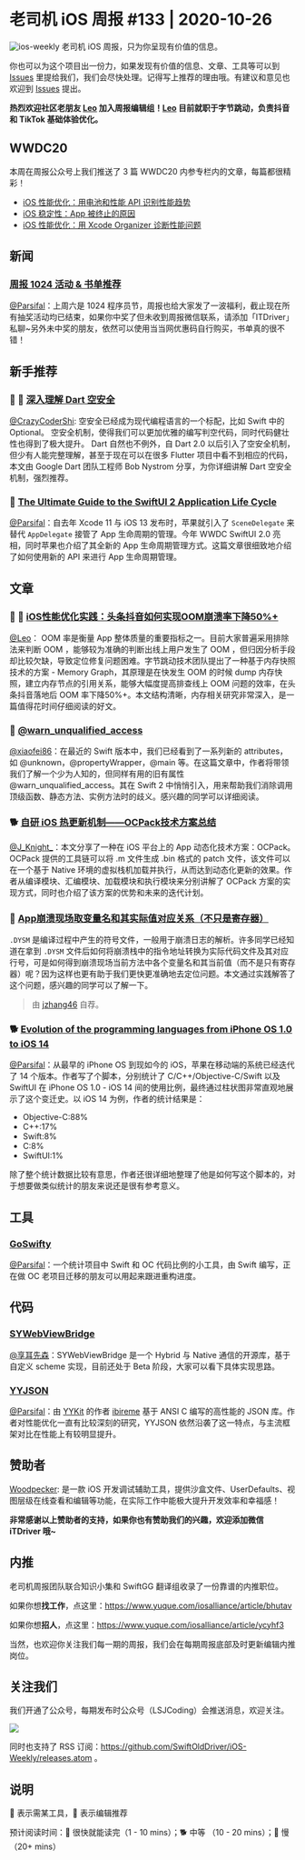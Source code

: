 # 老司机 iOS 周报 #133 | 2020-10-26

![ios-weekly](https://github.com/SwiftOldDriver/iOS-Weekly/blob/master/assets/ios-weekly.png?raw=true)
老司机 iOS 周报，只为你呈现有价值的信息。

你也可以为这个项目出一份力，如果发现有价值的信息、文章、工具等可以到 [Issues](https://github.com/SwiftOldDriver/iOS-Weekly/issues) 里提给我们，我们会尽快处理。记得写上推荐的理由哦。有建议和意见也欢迎到 [Issues](https://github.com/SwiftOldDriver/iOS-Weekly/issues) 提出。

**热烈欢迎社区老朋友 [Leo](https://github.com/LeoMobileDeveloper) 加入周报编辑组！[Leo](https://github.com/LeoMobileDeveloper) 目前就职于字节跳动，负责抖音 和 TikTok 基础体验优化。**

## WWDC20

本周在周报公众号上我们推送了 3 篇 WWDC20 内参专栏内的文章，每篇都很精彩！

- [iOS 性能优化：用电池和性能 API 识别性能趋势](https://mp.weixin.qq.com/s/mX4PXtIG7eQGD1tDNKNNFw)
- [iOS 稳定性：App 被终止的原因](https://mp.weixin.qq.com/s/l8KjyTxCJis-tFUitAj-0g)
- [iOS 性能优化：用 Xcode Organizer 诊断性能问题](https://mp.weixin.qq.com/s/XiiQpzY7mJqdD96Lpja_4Q)

## 新闻

### [周报 1024 活动 & 书单推荐](https://mp.weixin.qq.com/s/h1jGebb-t4EYo8ENv2Kdhw)

[@Parsifal](https://github.com/ParsifalC)：上周六是 1024 程序员节，周报也给大家发了一波福利，截止现在所有抽奖活动均已结束，如果你中奖了但未收到周报微信联系，请添加「ITDriver」私聊~另外未中奖的朋友，依然可以使用当当网优惠码自行购买，书单真的很不错！

## 新手推荐

### 🌟 🐢 [深入理解 Dart 空安全](https://mp.weixin.qq.com/s/MEL5kokoyb0CJcjrPpo12w)

[@CrazyCoderShi](https://github.com/CrazyCoderShi): 空安全已经成为现代编程语言的一个标配，比如 Swift 中的 Optional。 空安全机制，使得我们可以更加优雅的编写判空代码，同时代码健壮性也得到了极大提升。 Dart 自然也不例外，自 Dart 2.0 以后引入了空安全机制，但少有人能完整理解，甚至于现在可以在很多 Flutter 项目中看不到相应的代码，本文由 Google Dart 团队工程师 Bob Nystrom 分享，为你详细讲解 Dart 空安全机制，强烈推荐。

### 🐎 [The Ultimate Guide to the SwiftUI 2 Application Life Cycle](https://peterfriese.dev/ultimate-guide-to-swiftui2-application-lifecycle/)

[@Parsifal](https://github.com/ParsifalC)：自去年 Xcode 11 与 iOS 13 发布时，苹果就引入了 `SceneDelegate` 来替代 `AppDelegate` 接管了 App 生命周期的管理。今年 WWDC SwiftUI 2.0 亮相，同时苹果也介绍了其全新的 App 生命周期管理方式。这篇文章很细致地介绍了如何使用新的 API 来进行 App 生命周期管理。

## 文章

### 🌟 🐢 [iOS性能优化实践：头条抖音如何实现OOM崩溃率下降50%+](https://mp.weixin.qq.com/s/4-4M9E8NziAgshlwB7Sc6g)

[@Leo](https://github.com/leomobiledeveloper)： OOM 率是衡量 App 整体质量的重要指标之一。目前大家普遍采用排除法来判断 OOM ，能够较为准确的判断出线上用户发生了 OOM ，但归因分析手段却比较欠缺，导致定位修复问题困难。字节跳动技术团队提出了一种基于内存快照技术的方案 - Memory Graph，其原理是在快发生 OOM 的时候 dump 内存快照，建立内存节点的引用关系，能够大幅度提高排查线上 OOM 问题的效率，在头条抖音落地后 OOM 率下降50%+。本文结构清晰，内存相关研究非常深入，是一篇值得花时间仔细阅读的好文。

### 🐎 [@warn_unqualified_access](https://fivestars.blog/swift/warn_unqualified_access.html)

[@xiaofei86](https://weibo.com/xuyafei86)：在最近的 Swift 版本中，我们已经看到了一系列新的 attributes，如 @unknown，@propertyWrapper，@main 等。在这篇文章中，作者将带领我们了解一个少为人知的，但同样有用的旧有属性  @warn_unqualified_access。其在 Swift 2 中悄悄引入，用来帮助我们消除调用顶级函数、静态方法、实例方法时的歧义。感兴趣的同学可以详细阅读。

### 🐕 [自研 iOS 热更新机制——OCPack技术方案总结](https://juejin.im/post/6884833291740905480)

[@J_Knight_](https://github.com/knightsj)：本文分享了一种在 iOS 平台上的 App 动态化技术方案：OCPack。OCPack 提供的工具链可以将 .m 文件生成 .bin 格式的 patch 文件，该文件可以在一个基于 Native 环境的虚拟栈机加载并执行，从而达到动态化更新的效果。作者从编译模块、汇编模块、加载模块和执行模块来分别讲解了 OCPack 方案的实现方式，同时也介绍了该方案的优势和未来的迭代计划。

### 🐎 [App崩溃现场取变量名和其实际值对应关系（不只是寄存器）](https://juejin.im/post/6883160410736820231)

`.DYSM` 是编译过程中产生的符号文件，一般用于崩溃日志的解析。许多同学已经知道在拿到  `.DYSM` 文件后如何将崩溃栈中的指令地址转换为实际代码文件及其对应行号，可是如何得到崩溃现场当前方法中各个变量名和其当前值（而不是只有寄存器）呢？因为这样也更有助于我们更快更准确地去定位问题。本文通过实践解答了这个问题，感兴趣的同学可以了解一下。

> 由 [jzhang46](https://github.com/jzhang46) 自荐。

### 🐕 [Evolution of the programming languages from iPhone OS 1.0 to iOS 14](https://blog.timac.org/2020/1019-evolution-of-the-programming-languages-from-iphone-os-to-ios-14/)

[@Parsifal](https://github.com/ParsifalC)：从最早的 iPhone OS 到现如今的 iOS，苹果在移动端的系统已经迭代了 14 个版本。作者写了个脚本，分别统计了 C/C++/Objective-C/Swift 以及 SwiftUI 在 iPhone OS 1.0 - iOS 14 间的使用比例，最终通过柱状图非常直观地展示了这个变迁史。以 iOS 14 为例，作者的统计结果是：
- Objective-C:88%
- C++:17%
- Swift:8%
- C:8%
- SwiftUI:1%

除了整个统计数据比较有意思，作者还很详细地整理了他是如何写这个脚本的，对于想要做类似统计的朋友来说还是很有参考意义。

## 工具

### [GoSwifty](https://github.com/rsrbk/GoSwifty)

[@Parsifal](https://github.com/ParsifalC)：一个统计项目中 Swift 和 OC 代码比例的小工具，由 Swift 编写，正在做 OC 老项目迁移的朋友可以用起来跟进重构进度。

## 代码

### [SYWebViewBridge](https://mp.weixin.qq.com/s/JDCyWg1AYemxbnFbvY5E9w)

[@享耳先森](https://github.com/iblacksun)：SYWebViewBridge 是一个 Hybrid 与 Native 通信的开源库，基于自定义 scheme 实现，目前还处于 Beta 阶段，大家可以看下具体实现思路。

### [YYJSON](https://github.com/ibireme/yyjson)

[@Parsifal](https://github.com/ParsifalC)：由 [YYKit](https://github.com/ibireme/YYKit) 的作者 [ibireme](https://github.com/ibireme) 基于 ANSI C 编写的高性能的 JSON 库。作者对性能优化一直有比较深刻的研究，YYJSON 依然沿袭了这一特点，与主流框架对比在性能上有较明显提升。

## 赞助者

[Woodpecker](https://apps.apple.com/cn/app/woodpecker/id1333548463?mt=12): 是一款 iOS 开发调试辅助工具，提供沙盒文件、UserDefaults、视图层级在线查看和编辑等功能，在实际工作中能极大提升开发效率和幸福感！

**非常感谢以上赞助者的支持，如果你也有赞助我们的兴趣，欢迎添加微信 iTDriver 哦~**

## 内推

老司机周报团队联合知识小集和 SwiftGG 翻译组收录了一份靠谱的内推职位。

如果你想**找工作**，点这里：https://www.yuque.com/iosalliance/article/bhutav

如果你想**招人**，点这里：https://www.yuque.com/iosalliance/article/ycyhf3

当然，也欢迎你关注我们每一期的周报，我们会在每期周报底部及时更新编辑内推岗位。

## 关注我们

我们开通了公众号，每期发布时公众号（LSJCoding）会推送消息，欢迎关注。

![](https://github.com/SwiftOldDriver/iOS-Weekly/blob/master/assets/qrcode_for_wechat.jpg?raw=true)

同时也支持了 RSS 订阅：https://github.com/SwiftOldDriver/iOS-Weekly/releases.atom 。

## 说明

🚧 表示需某工具，🌟 表示编辑推荐

预计阅读时间：🐎 很快就能读完（1 - 10 mins）；🐕 中等 （10 - 20 mins）；🐢 慢（20+ mins）

